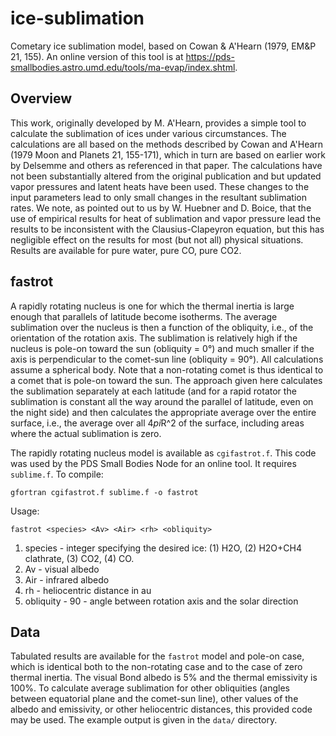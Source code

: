 # ice-sublimation
Cometary ice sublimation model, based on Cowan & A'Hearn (1979, EM&P 21, 155). An online version of this tool is at https://pds-smallbodies.astro.umd.edu/tools/ma-evap/index.shtml.

## Overview
This work, originally developed by M. A'Hearn, provides a simple tool to calculate the sublimation of ices under various circumstances. The calculations are all based on the methods described by Cowan and A'Hearn (1979 Moon and Planets 21, 155-171), which in turn are based on earlier work by Delsemme and others as referenced in that paper. The calculations have not been substantially altered from the original publication and but updated vapor pressures and latent heats have been used. These changes to the input parameters lead to only small changes in the resultant sublimation rates. We note, as pointed out to us by W. Huebner and D. Boice, that the use of empirical results for heat of sublimation and vapor pressure lead the results to be inconsistent with the Clausius-Clapeyron equation, but this has negligible effect on the results for most (but not all) physical situations. Results are available for pure water, pure CO, pure CO2.

## fastrot
A rapidly rotating nucleus is one for which the thermal inertia is large enough that parallels of latitude become isotherms. The average sublimation over the nucleus is then a function of the obliquity, i.e., of the orientation of the rotation axis. The sublimation is relatively high if the nucleus is pole-on toward the sun (obliquity = 0°) and much smaller if the axis is perpendicular to the comet-sun line (obliquity = 90°). All calculations assume a spherical body. Note that a non-rotating comet is thus identical to a comet that is pole-on toward the sun. The approach given here calculates the sublimation separately at each latitude (and for a rapid rotator the sublimation is constant all the way around the parallel of latitude, even on the night side) and then calculates the appropriate average over the entire surface, i.e., the average over all 4*pi*R^2 of the surface, including areas where the actual sublimation is zero.

The rapidly rotating nucleus model is available as `cgifastrot.f`.  This code was used by the PDS Small Bodies Node for an online tool.  It requires `sublime.f`.  To compile:
```
gfortran cgifastrot.f sublime.f -o fastrot
```

Usage:
```
fastrot <species> <Av> <Air> <rh> <obliquity>
```
1. species - integer specifying the desired ice: (1) H2O, (2) H2O+CH4 clathrate, (3) CO2, (4) CO.
2. Av - visual albedo
3. Air - infrared albedo
4. rh - heliocentric distance in au
5. obliquity - 90 - angle between rotation axis and the solar direction

## Data
Tabulated results are available for the `fastrot` model and pole-on case, which is identical both to the non-rotating case and to the case of zero thermal inertia. The visual Bond albedo is 5% and the thermal emissivity is 100%. To calculate average sublimation for other obliquities (angles between equatorial plane and the comet-sun line), other values of the albedo and emissivity, or other heliocentric distances, this provided code may be used. The example output is given in the `data/` directory.
